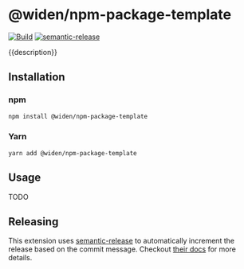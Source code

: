 # @widen/npm-package-template

[![Build](https://github.com/Widen/npm-package-template/actions/workflows/build.yml/badge.svg)](https://github.com/Widen/npm-package-template/actions/workflows/build.yml)
[![semantic-release](https://img.shields.io/badge/%20%20%F0%9F%93%A6%F0%9F%9A%80-semantic--release-e10079.svg)](https://github.com/semantic-release/semantic-release)

{{description}}

## Installation

### npm

```sh
npm install @widen/npm-package-template
```

### Yarn

```
yarn add @widen/npm-package-template
```

## Usage

TODO

## Releasing

This extension uses [semantic-release](https://github.com/semantic-release/semantic-release) to automatically increment the release based on the commit message. Checkout [their docs](https://github.com/semantic-release/semantic-release#how-does-it-work) for more details.
